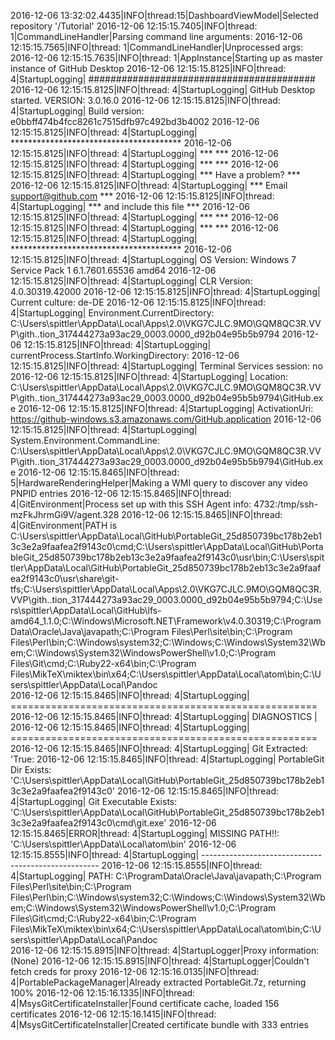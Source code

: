 2016-12-06 13:32:02.4435|INFO|thread:15|DashboardViewModel|Selected repository '/Tutorial'
2016-12-06 12:15:15.7405|INFO|thread: 1|CommandLineHandler|Parsing command line arguments:
2016-12-06 12:15:15.7565|INFO|thread: 1|CommandLineHandler|Unprocessed args: 
2016-12-06 12:15:15.7635|INFO|thread: 1|AppInstance|Starting up as master instance of GitHub Desktop
2016-12-06 12:15:15.8125|INFO|thread: 4|StartupLogging| #########################################
2016-12-06 12:15:15.8125|INFO|thread: 4|StartupLogging| GitHub Desktop started. VERSION: 3.0.16.0
2016-12-06 12:15:15.8125|INFO|thread: 4|StartupLogging| Build version: e0bbff474b4fcc8261c7515dfb97c492bd3b4002
2016-12-06 12:15:15.8125|INFO|thread: 4|StartupLogging| ***************************************
2016-12-06 12:15:15.8125|INFO|thread: 4|StartupLogging| ***                                 ***
2016-12-06 12:15:15.8125|INFO|thread: 4|StartupLogging| ***                                 ***
2016-12-06 12:15:15.8125|INFO|thread: 4|StartupLogging| ***        Have a problem?          ***
2016-12-06 12:15:15.8125|INFO|thread: 4|StartupLogging| ***    Email support@github.com     ***
2016-12-06 12:15:15.8125|INFO|thread: 4|StartupLogging| ***      and include this file      ***
2016-12-06 12:15:15.8125|INFO|thread: 4|StartupLogging| ***                                 ***
2016-12-06 12:15:15.8125|INFO|thread: 4|StartupLogging| ***                                 ***
2016-12-06 12:15:15.8125|INFO|thread: 4|StartupLogging| ***************************************
2016-12-06 12:15:15.8125|INFO|thread: 4|StartupLogging| OS Version: Windows 7 Service Pack 1 6.1.7601.65536 amd64
2016-12-06 12:15:15.8125|INFO|thread: 4|StartupLogging| CLR Version: 4.0.30319.42000
2016-12-06 12:15:15.8125|INFO|thread: 4|StartupLogging| Current culture: de-DE
2016-12-06 12:15:15.8125|INFO|thread: 4|StartupLogging| Environment.CurrentDirectory: C:\Users\spittler\AppData\Local\Apps\2.0\VKG7CJLC.9MO\GQM8QC3R.VVP\gith..tion_317444273a93ac29_0003.0000_d92b04e95b5b9794
2016-12-06 12:15:15.8125|INFO|thread: 4|StartupLogging| currentProcess.StartInfo.WorkingDirectory: 
2016-12-06 12:15:15.8125|INFO|thread: 4|StartupLogging| Terminal Services session: no
2016-12-06 12:15:15.8125|INFO|thread: 4|StartupLogging| Location: C:\Users\spittler\AppData\Local\Apps\2.0\VKG7CJLC.9MO\GQM8QC3R.VVP\gith..tion_317444273a93ac29_0003.0000_d92b04e95b5b9794\GitHub.exe
2016-12-06 12:15:15.8125|INFO|thread: 4|StartupLogging| ActivationUri: https://github-windows.s3.amazonaws.com/GitHub.application
2016-12-06 12:15:15.8125|INFO|thread: 4|StartupLogging| System.Environment.CommandLine: C:\Users\spittler\AppData\Local\Apps\2.0\VKG7CJLC.9MO\GQM8QC3R.VVP\gith..tion_317444273a93ac29_0003.0000_d92b04e95b5b9794\GitHub.exe
2016-12-06 12:15:15.8465|INFO|thread: 5|HardwareRenderingHelper|Making a WMI query to discover any video PNPID entries
2016-12-06 12:15:15.8465|INFO|thread: 4|GitEnvironment|Process set up with this SSH Agent info: 4732:/tmp/ssh-mzFkJhrmGi9V/agent.328
2016-12-06 12:15:15.8465|INFO|thread: 4|GitEnvironment|PATH is C:\Users\spittler\AppData\Local\GitHub\PortableGit_25d850739bc178b2eb13c3e2a9faafea2f9143c0\cmd;C:\Users\spittler\AppData\Local\GitHub\PortableGit_25d850739bc178b2eb13c3e2a9faafea2f9143c0\usr\bin;C:\Users\spittler\AppData\Local\GitHub\PortableGit_25d850739bc178b2eb13c3e2a9faafea2f9143c0\usr\share\git-tfs;C:\Users\spittler\AppData\Local\Apps\2.0\VKG7CJLC.9MO\GQM8QC3R.VVP\gith..tion_317444273a93ac29_0003.0000_d92b04e95b5b9794;C:\Users\spittler\AppData\Local\GitHub\lfs-amd64_1.1.0;C:\Windows\Microsoft.NET\Framework\v4.0.30319;C:\ProgramData\Oracle\Java\javapath;C:\Program Files\Perl\site\bin;C:\Program Files\Perl\bin;C:\Windows\system32;C:\Windows;C:\Windows\System32\Wbem;C:\Windows\System32\WindowsPowerShell\v1.0\;C:\Program Files\Git\cmd;C:\Ruby22-x64\bin;C:\Program Files\MikTeX\miktex\bin\x64\;C:\Users\spittler\AppData\Local\atom\bin;C:\Users\spittler\AppData\Local\Pandoc\
2016-12-06 12:15:15.8465|INFO|thread: 4|StartupLogging| =====================================================
2016-12-06 12:15:15.8465|INFO|thread: 4|StartupLogging|  DIAGNOSTICS                                        |
2016-12-06 12:15:15.8465|INFO|thread: 4|StartupLogging| =====================================================
2016-12-06 12:15:15.8465|INFO|thread: 4|StartupLogging| Git Extracted: 'True:
2016-12-06 12:15:15.8465|INFO|thread: 4|StartupLogging| PortableGit Dir Exists: 'C:\Users\spittler\AppData\Local\GitHub\PortableGit_25d850739bc178b2eb13c3e2a9faafea2f9143c0'
2016-12-06 12:15:15.8465|INFO|thread: 4|StartupLogging| Git Executable Exists: 'C:\Users\spittler\AppData\Local\GitHub\PortableGit_25d850739bc178b2eb13c3e2a9faafea2f9143c0\cmd\git.exe'
2016-12-06 12:15:15.8465|ERROR|thread: 4|StartupLogging| MISSING PATH!!: 'C:\Users\spittler\AppData\Local\atom\bin'
2016-12-06 12:15:15.8555|INFO|thread: 4|StartupLogging| ----------------------------------------------------
2016-12-06 12:15:15.8555|INFO|thread: 4|StartupLogging| PATH: C:\ProgramData\Oracle\Java\javapath;C:\Program Files\Perl\site\bin;C:\Program Files\Perl\bin;C:\Windows\system32;C:\Windows;C:\Windows\System32\Wbem;C:\Windows\System32\WindowsPowerShell\v1.0\;C:\Program Files\Git\cmd;C:\Ruby22-x64\bin;C:\Program Files\MikTeX\miktex\bin\x64\;C:\Users\spittler\AppData\Local\atom\bin;C:\Users\spittler\AppData\Local\Pandoc\
2016-12-06 12:15:15.8915|INFO|thread: 4|StartupLogger|Proxy information: (None)
2016-12-06 12:15:15.8915|INFO|thread: 4|StartupLogger|Couldn't fetch creds for proxy
2016-12-06 12:15:16.0135|INFO|thread: 4|PortablePackageManager|Already extracted PortableGit.7z, returning 100%
2016-12-06 12:15:16.1335|INFO|thread: 4|MsysGitCertificateInstaller|Found certificate cache, loaded 156 certificates
2016-12-06 12:15:16.1415|INFO|thread: 4|MsysGitCertificateInstaller|Created certificate bundle with 333 entries
